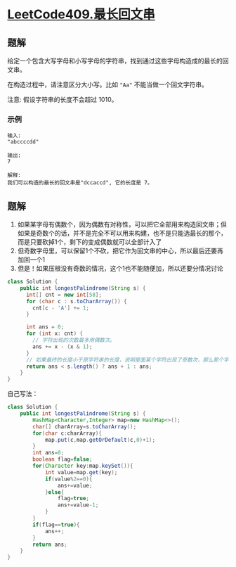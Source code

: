# [LeetCode409.最长回文串](https://leetcode-cn.com/problems/longest-palindrome/)
## 题解
给定一个包含大写字母和小写字母的字符串，找到通过这些字母构造成的最长的回文串。

在构造过程中，请注意区分大小写。比如 `"Aa"` 不能当做一个回文字符串。

注意:
假设字符串的长度不会超过 1010。

### 示例
```
输入:
"abccccdd"

输出:
7

解释:
我们可以构造的最长的回文串是"dccaccd", 它的长度是 7。
```
## 题解
1. 如果某字母有偶数个，因为偶数有对称性，可以把它全部用来构造回文串；但如果是奇数个的话，并不是完全不可以用来构建，也不是只能选最长的那个，而是只要砍掉1个，剩下的变成偶数就可以全部计入了
2. 但奇数字母里，可以保留1个不砍，把它作为回文串的中心，所以最后还要再加回一个1
3. 但是！如果压根没有奇数的情况，这个1也不能随便加，所以还要分情况讨论
```java
class Solution {
    public int longestPalindrome(String s) {
      int[] cnt = new int[58];
      for (char c : s.toCharArray()) {
        cnt[c - 'A'] += 1;
      }

      int ans = 0;
      for (int x: cnt) {
        // 字符出现的次数最多用偶数次。
        ans += x - (x & 1);
      }
      // 如果最终的长度小于原字符串的长度，说明里面某个字符出现了奇数次，那么那个字符可以放在回文串的中间，所以额外再加一。
      return ans < s.length() ? ans + 1 : ans;  
    }
}
```
自己写法：
```java
class Solution {
    public int longestPalindrome(String s) {
        HashMap<Character,Integer> map=new HashMap<>();
        char[] charArray=s.toCharArray();
        for(char c:charArray){
            map.put(c,map.getOrDefault(c,0)+1);
        }
        int ans=0;
        boolean flag=false;
        for(Character key:map.keySet()){
            int value=map.get(key);
            if(value%2==0){
                ans+=value;
            }else{
                flag=true;
                ans+=value-1;
            }
        }
        if(flag==true){
            ans++;
        }
        return ans;
    }
}
```
